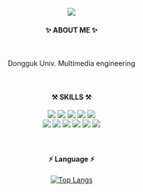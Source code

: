
<p align="center">
  <img src="https://capsule-render.vercel.app/api?type=soft&color=ffc4cf&height=90&section=header&text=KangMinjoo&fontSize=42&fontColor=2f2f2f"/>
</p> 
<div align="center">

#### ✨  ABOUT ME ✨
<br/>

Dongguk Univ. Multimedia engineering

<br/>  


#### ⚒  SKILLS ⚒

<p>
<img src="https://img.shields.io/badge/HTML5-1572B6?style=flat-square&logo=HTML5&logoColor=white"/>
<img src="https://img.shields.io/badge/CSS3-E34F26?style=flat-square&logo=CSS3&3logoColor=white"/>
<img src="https://img.shields.io/badge/JavaScript-F7DF1E?style=flat-square&logo=JavaScript&logoColor=white"/>
<img src="https://img.shields.io/badge/jQuery-0769AD?style=flat-square&logo=jQuery&logoColor=white"/>
<img src="https://img.shields.io/badge/React-61DAFB?style=flat-square&logo=React&logoColor=white"/>
  
<br/>

<img src="https://img.shields.io/badge/Java-EF2D5E?style=flat-square&logo=java&logoColor=white"/>
<img src="https://img.shields.io/badge/Swift-FA7343?style=flat-square&logo=swift&logoColor=white"/>
<img src="https://img.shields.io/badge/Tensorflow-47A248?style=flat-square&logo=tensorflow&logoColor=white"/>
<img src="https://img.shields.io/badge/Python-3776AB?style=flat-square&logo=Python&logoColor=white"/>
<img src="https://img.shields.io/badge/Pytorch-0170FE?style=flat-square&logo=Pytorch&logoColor=white"/>
<img src="https://img.shields.io/badge/Sqlite3-273347?style=flat-square&logo=Sqlite&logoColor=white"/>  
  
</p>

<br/>

#### ⚡️ Language ⚡️


[![Top Langs](https://github-readme-stats.vercel.app/api/top-langs/?username=minjuu&layout=compact&hide=c#)](https://github.com/minjuu) 

</div>

